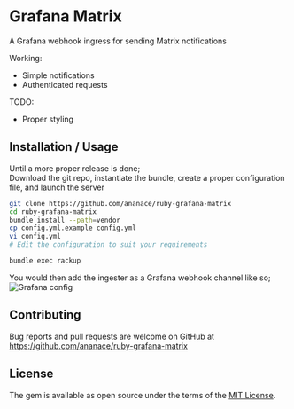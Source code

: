 # Grafana Matrix

A Grafana webhook ingress for sending Matrix notifications

Working:
- Simple notifications
- Authenticated requests

TODO:
- Proper styling

## Installation / Usage

Until a more proper release is done;  
Download the git repo, instantiate the bundle, create a proper configuration file, and launch the server

```sh
git clone https://github.com/ananace/ruby-grafana-matrix
cd ruby-grafana-matrix
bundle install --path=vendor
cp config.yml.example config.yml
vi config.yml
# Edit the configuration to suit your requirements

bundle exec rackup
```

You would then add the ingester as a Grafana webhook channel like so;
![Grafana config](https://i.imgur.com/Cu4m8Ew.png)

## Contributing

Bug reports and pull requests are welcome on GitHub at https://github.com/ananace/ruby-grafana-matrix

## License

The gem is available as open source under the terms of the [MIT License](https://opensource.org/licenses/MIT).
